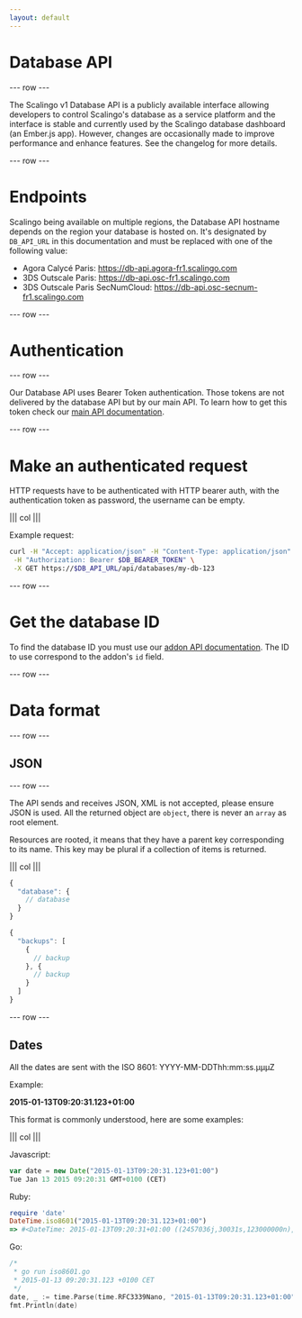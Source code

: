 ```yaml
---
layout: default
---
```


# Database API

--- row ---

The Scalingo v1 Database API is a publicly available interface allowing
developers to control Scalingo's database as a service platform and the
interface is stable and currently used by the Scalingo database dashboard (an
Ember.js app). However, changes are occasionally made to improve performance
and enhance features. See the changelog for more details.

--- row ---

# Endpoints

Scalingo being available on multiple regions, the Database API hostname depends
on the region your database is hosted on. It's designated by `DB_API_URL`
in this documentation and must be replaced with one of the following value:

- Agora Calycé Paris: https://db-api.agora-fr1.scalingo.com
- 3DS Outscale Paris: https://db-api.osc-fr1.scalingo.com
- 3DS Outscale Paris SecNumCloud: https://db-api.osc-secnum-fr1.scalingo.com

--- row ---

# Authentication

--- row ---

Our Database API uses Bearer Token authentication. Those tokens are not
delivered by the database API but by our main API. To learn how to get this
token check our [main API documentation](/addons#get-addon-token).

--- row ---


# Make an authenticated request

HTTP requests have to be authenticated with HTTP bearer auth, with the
authentication token as password, the username can be empty.

||| col |||

Example request:

```sh
curl -H "Accept: application/json" -H "Content-Type: application/json" \
 -H "Authorization: Bearer $DB_BEARER_TOKEN" \
 -X GET https://$DB_API_URL/api/databases/my-db-123
```

--- row ---

# Get the database ID

To find the database ID you must use our [addon API documentation](/addons).
The ID to use correspond to the addon's `id` field.

--- row ---

# Data format

--- row ---

## JSON

--- row ---

The API sends and receives JSON, XML is not accepted, please ensure JSON is used. All the
returned object are `object`, there is never an `array` as root element.

Resources are rooted, it means that they have a parent key corresponding to its name. This
key may be plural if a collection of items is returned.

||| col |||

```js
{
  "database": {
    // database
  }
}
```

```js
{
  "backups": [
    {
      // backup
    }, {
      // backup
    }
  ]
}
```

--- row ---

## Dates

All the dates are sent with the ISO 8601: YYYY-MM-DDThh:mm:ss.μμμZ

Example:

__2015-01-13T09:20:31.123+01:00__

This format is commonly understood, here are some examples:

||| col |||

Javascript:

```js
var date = new Date("2015-01-13T09:20:31.123+01:00")
Tue Jan 13 2015 09:20:31 GMT+0100 (CET)
```

Ruby:

```ruby
require 'date'
DateTime.iso8601("2015-01-13T09:20:31.123+01:00")
=> #<DateTime: 2015-01-13T09:20:31+01:00 ((2457036j,30031s,123000000n),+3600s,2299161j)>
```

Go:

```go
/*
 * go run iso8601.go
 * 2015-01-13 09:20:31.123 +0100 CET
 */
date, _ := time.Parse(time.RFC3339Nano, "2015-01-13T09:20:31.123+01:00")
fmt.Println(date)
```
